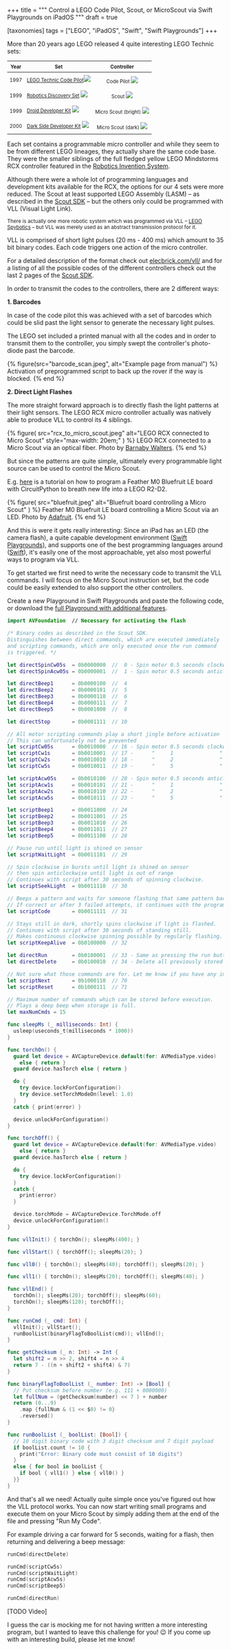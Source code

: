 +++
title = """
  Control a LEGO Code Pilot, Scout, or MicroScout
  via Swift Playgrounds on iPadOS
"""
draft = true

[taxonomies]
tags = ["LEGO", "iPadOS", "Swift", "Swift Playgrounds"]
+++

<style>
  table {
    font-size: 0.8em;
  }
  table td, table th {
    padding: 0.5em;
  }
  td a {
    display: inline-block;
    margin-bottom: 0.5em;
  }
  td img {
    max-height: 14em;
  }
</style>

More than 20 years ago LEGO released 4 quite interesting LEGO Technic sets:


Year| Set                                              | Controller
----|------------------------------------------------------------|:-----------:
1997|[LEGO Technic Code Pilot][code-pilot]![](code_pilot_set.jpeg)|Code Pilot ![](code_pilot.jpeg)
1999|[Robotics Discovery Set][discovery-set] ![](discovery_set.jpeg)|Scout ![](scout.jpeg)
1999|[Droid Developer Kit][droid-kit] ![](droid_kit.jpeg)|Micro Scout (bright) ![](micro_scout_bright.jpeg)
2000|[Dark Side Developer Kit][dark-kit] ![](dark_kit.jpeg)|Micro Scout (dark) ![](micro_scout_dark.jpeg)

[code-pilot]: https://brickipedia.fandom.com/wiki/8479_Barcode_Multi-Set
[discovery-set]: https://brickipedia.fandom.com/wiki/9735_Robotics_Discovery_Set
[dark-kit]: https://brickipedia.fandom.com/wiki/9754_Dark_Side_Developer_Kit
[droid-kit]: https://brickipedia.fandom.com/wiki/9748_Droid_Developer_Kit

Each set contains a programmable micro controller and while they seem
to be from different LEGO lineages, they actually share the same code base.
They were the smaller siblings of the full fledged yellow
LEGO Mindstorms RCX controller featured in the
[Robotics Invention System][invention_set].

[invention_set]:
    https://brickipedia.fandom.com/wiki/9719_Robotics_Invention_System

Although there were a whole lot of programming languages
and development kits available for the RCX,
the options for our 4 sets were more reduced.
The Scout at least supported LEGO Assembly (LASM)
– as described in the [Scout SDK] –
but the others only could be programmed with VLL (Visual Light Link).

<small>There is actually one more robotic system which was programmed via VLL
– [LEGO Spybotics](https://brickipedia.fandom.com/wiki/Spybotics) –
but VLL was merely used as an abstract transmission protocol for it.
</small>

VLL is comprised of short light pulses (20 ms - 400 ms) which
amount to 35 bit binary codes.
Each code triggers one action of the micro controller.

For a detailed description of the format check out [elecbrick.com/vll/]
and for a listing of all the possible codes of the different controllers
check out the last 2 pages of the [Scout SDK].

In order to transmit the codes to the controllers, there are 2 different ways:


**1. Barcodes**

In case of the code pilot this was achieved with a set of barcodes
which could be slid past the light sensor to
generate the necessary light pulses.

The LEGO set included a printed manual with all the codes
and in order to transmit them to the controller,
you simply swept the controller's photo-diode past the barcode.

{% figure(src="barcode_scan.jpeg", alt="Example page from manual") %}
  Activation of preprogrammed script
  to back up the rover if the way is blocked.
{% end %}


**2. Direct Light Flashes**

The more straight forward approach is to directly
flash the light patterns at their light sensors.
The LEGO RCX micro controller actually was natively able to produce VLL to
control its 4 siblings.

{% figure(
  src="rcx_to_micro_scout.jpeg"
  alt="LEGO RCX connected to Micro Scout"
  style="max-width: 20em;"
) %}
  LEGO RCX connected to a Micro Scout via an optical fiber.
  Photo by
  <a href="http://waterpigs.co.uk/articles/rcx-vll/">Barnaby Walters</a>.
{% end %}

But since the patterns are quite simple,
ultimately every programmable light source can be used to
control the Micro Scout.

E.g.
[here](https://learn.adafruit.com/bluetooth-remote-for-lego-droid)
is a tutorial on how to program a Feather M0 Bluefruit LE board
with CircuitPython to breath new life into a LEGO R2-D2.

{% figure(
  src="bluefruit.jpeg"
  alt="Bluefruit board controlling a Micro Scout"
) %}
  Feather M0 Bluefruit LE board controlling a Micro Scout
  via an LED.
  Photo by <a href="https://learn.adafruit.com">Adafruit</a>.
{% end %}

And this is were it gets really interesting:
Since an iPad has an LED (the camera flash),
a quite capable development environment ([Swift Playgrounds]),
and supports one of the best programming languages around ([Swift]),
it's easily one of the most approachable,
yet also most powerful ways to program via VLL.

[Swift Playgrounds]: https://www.apple.com/swift/playgrounds/
[Swift]: https://swift.org/

To get started we first need to write the necessary code to transmit the VLL commands.
I will focus on the Micro Scout instruction set,
but the code could be easily extended to also support the other controllers.

Create a new Playground in Swift Playgrounds and paste the following code,
or download the
[full Playground with additional features](LegoMicroScout.playground.zip).


```swift
import AVFoundation  // Necessary for activating the flash

/* Binary codes as described in the Scout SDK.
Distinguishes between direct commands, which are executed immediately
and scripting commands, which are only executed once the run command
is triggered. */

let directSpinCw05s  = 0b0000000  //  0 - Spin motor 0.5 seconds clockwise
let directSpinAcw05s = 0b0000001  //  1 - Spin motor 0.5 seconds anticlockwise

let directBeep1      = 0b0000100  //  4
let directBeep2      = 0b0000101  //  5
let directBeep3      = 0b0000110  //  6
let directBeep4      = 0b0000111  //  7
let directBeep5      = 0b0001000  //  8

let directStop       = 0b0001111  // 10

// All motor scripting commands play a short jingle before activation
// This can unfortunately not be prevented
let scriptCw05s      = 0b0010000  // 16 - Spin motor 0.5 seconds clockwise
let scriptCw1s       = 0b0010001  // 17 -      "     1               "
let scriptCw2s       = 0b0010010  // 18 -      "     2               "
let scriptCw5s       = 0b0010011  // 19 -      "     5               "

let scriptAcw05s     = 0b0010100  // 20 - Spin motor 0.5 seconds anticlockwise
let scriptAcw1s      = 0b0010101  // 21 -      "     1               "
let scriptAcw2s      = 0b0010110  // 22 -      "     2               "
let scriptAcw5s      = 0b0010111  // 23 -      "     5               "

let scriptBeep1      = 0b0011000  // 24
let scriptBeep2      = 0b0011001  // 25
let scriptBeep3      = 0b0011010  // 26
let scriptBeep4      = 0b0011011  // 27
let scriptBeep5      = 0b0011100  // 28

// Pause run until light is shined on sensor
let scriptWaitLight  = 0b0011101  // 29

// Spin clockwise in bursts until light is shined on sensor
// then spin anticlockwise until light is out of range
// Continues with script after 30 seconds of spinning clockwise.
let scriptSeekLight  = 0b0011110  // 30

// Beeps a pattern and waits for someone flashing that same pattern back.
// If correct or after 3 failed attempts, it continues with the program.
let scriptCode       = 0b0011111  // 31

// Stays still in dark, shortly spins clockwise if light is flashed.
// Continues with script after 30 seconds of standing still.
// Makes continuous clockwise spinning possible by regularly flashing.
let scriptKeepAlive  = 0b0100000  // 32

let directRun        = 0b0100001  // 33 - Same as pressing the run button
let directDelete     = 0b0100010  // 34 - Delete all previously stored commands

// Not sure what those commands are for. Let me know if you have any insights!
let scriptNext       = 0b1000110  // 70
let scriptReset      = 0b1000111  // 71

// Maximum number of commands which can be stored before execution.
// Plays a deep beep when storage is full.
let maxNumCmds = 15

func sleepMs (_ milliseconds: Int) {
  usleep(useconds_t(milliseconds * 1000))
}

func torchOn() {
  guard let device = AVCaptureDevice.default(for: AVMediaType.video)
    else { return }
  guard device.hasTorch else { return }

  do {
    try device.lockForConfiguration()
    try device.setTorchModeOn(level: 1.0)
  }
  catch { print(error) }

  device.unlockForConfiguration()
}

func torchOff() {
  guard let device = AVCaptureDevice.default(for: AVMediaType.video)
    else { return }
  guard device.hasTorch else { return }

  do {
    try device.lockForConfiguration()
  }
  catch {
    print(error)
  }

  device.torchMode = AVCaptureDevice.TorchMode.off
  device.unlockForConfiguration()
}

func vllInit() { torchOn(); sleepMs(400); }

func vllStart() { torchOff(); sleepMs(20); }

func vll0() { torchOn(); sleepMs(40); torchOff(); sleepMs(20); }

func vll1() { torchOn(); sleepMs(20); torchOff(); sleepMs(40); }

func vllEnd() {
  torchOn(); sleepMs(20); torchOff(); sleepMs(60);
  torchOn(); sleepMs(120); torchOff();
}

func runCmd (_ cmd: Int) {
  vllInit(); vllStart();
  runBoolList(binaryFlagToBoolList(cmd)); vllEnd();
}

func getChecksum (_ n: Int) -> Int {
  let shift2 = n >> 2, shift4 = n >> 4
  return 7 - ((n + shift2 + shift4) & 7)
}

func binaryFlagToBoolList (_ number: Int) -> [Bool] {
  // Put checksum before number (e.g. 111 + 0000000)
  let fullNum = (getChecksum(number) << 7 ) + number
  return (0...9)
    .map {fullNum & (1 << $0) != 0}
    .reversed()
}

func runBoolList (_ boolList: [Bool]) {
  // 10 digit binary code with 3 digit checksum and 7 digit payload
  if boolList.count != 10 {
    print("Error: Binary code must consist of 10 digits")
  }
  else { for bool in boolList {
    if bool { vll1() } else { vll0() }
  }}
}
```

And that's all we need!
Actually quite simple once you've figured out how the VLL protocol works.
You can now start writing small programs and execute them on your Micro Scout
by simply adding them at the end of the file and pressing "Run My Code".

For example driving a car forward for 5 seconds,
waiting for a flash, then returning and delivering a beep message:

```swift
runCmd(directDelete)

runCmd(scriptCw5s)
runCmd(scriptWaitLight)
runCmd(scriptAcw5s)
runCmd(scriptBeep5)

runCmd(directRun)
```

[TODO Video]

I guess the car is mocking me for not having written a more interesting
program, but I wanted to leave this challenge for you! 😉
If you come up with an interesting build, please let me know!


[Scout SDK]: https://www.marshall.edu/lego/scoutW/ScoutSDK.pdf
[elecbrick.com/vll/]: https://www.elecbrick.com/vll/
